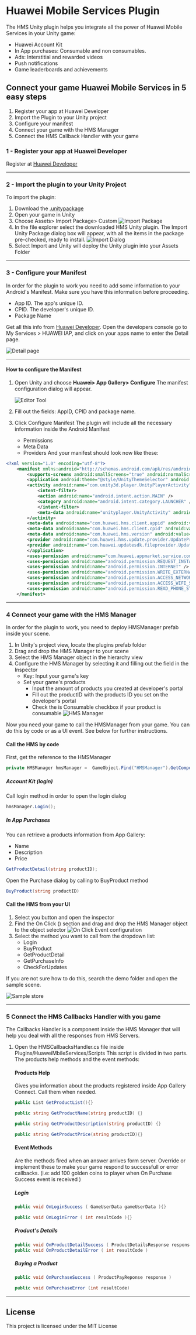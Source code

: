 # Huawei Mobile Services Plugin

The HMS Unity plugin helps you integrate all the power of Huawei Mobile Services in your Unity game:

* Huawei Account Kit
* In App purchases: Consumable and non consumables.
* Ads: Interstitial and rewarded videos
* Push notifications
* Game leaderboards and achievements


## Connect your game Huawei Mobile Services in 5 easy steps


1. Register your app at Huawei Developer
2. Import the Plugin to your Unity project
3. Configure your manifest
4. Connect your game with the HMS Manager
5. Connect the HMS Callback Handler with your game

### 1 - Register your app at Huawei Developer

Register at [Huawei Developer](https://developer.huawei.com/consumer/en/)
____

### 2 - Import the plugin to your Unity Project

To import the plugin:

1. Download the [.unitypackage](http://evil-mind.com/huawei/downloads/HMSPlugin.unitypackage)
2. Open your game in Unity
3. Choose Assets> Import Package> Custom
![Import Package](http://evil-mind.com/huawei/images/importCustomPackage.png "Import package")
4. In the file explorer select the downloaded HMS Unity plugin. The Import Unity Package dialog box will appear, with all the items in the package pre-checked, ready to install.
![Import Dialog](http://evil-mind.com/huawei/images/unityImport.png "Import dialog")
5. Select Import and Unity will deploy the Unity plugin into your Assets Folder
____

### 3 - Configure your Manifest

In order for the plugin to work you need to add some information to your Android's Manifest. Make sure you have this information before proceeding.

* App ID. The app's unique ID.
* CPID. The developer's unique ID.
* Package Name

Get all this info from [Huawei Developer](https://developer.huawei.com/consumer/en/). Open the developers console go to My Services > HUAWEI IAP, and click on your apps name to enter the Detail page.

![Detail page](http://evil-mind.com/huawei/images/appInfo.png "Detail page")
____

#### How to configure the Manifest

1. Open Unity and choose **Huawei> App Gallery> Configure** The manifest configuration dialog will appear.

    ![Editor Tool](http://evil-mind.com/huawei/images/unityMenu.png "Editor tool")

2. Fill out the fields: AppID, CPID and package name.
3. Click Configure Manifest
    The plugin will include all the necessary information inside the Android Manifest
    * Permissions
    * Meta Data
    * Providers
And your manifest should look now like these:

``` xml
<?xml version="1.0" encoding="utf-8"?>
    <manifest xmlns:android="http://schemas.android.com/apk/res/android" package="com.unity3d.player" xmlns:tools="http://schemas.android.com/tools" android:installLocation="preferExternal">
        <supports-screens android:smallScreens="true" android:normalScreens="true" android:largeScreens="true" android:xlargeScreens="true" android:anyDensity="true" />
        <application android:theme="@style/UnityThemeSelector" android:icon="@mipmap/app_icon" android:label="@string/app_name">
        <activity android:name="com.unity3d.player.UnityPlayerActivity" android:label="@string/app_name">
            <intent-filter>
            <action android:name="android.intent.action.MAIN" />
            <category android:name="android.intent.category.LAUNCHER" />
            </intent-filter>
            <meta-data android:name="unityplayer.UnityActivity" android:value="true" />
        </activity>
        <meta-data android:name="com.huawei.hms.client.appid" android:value="appid=9999" />
        <meta-data android:name="com.huawei.hms.client.cpid" android:value="cpid=1234567890" />
        <meta-data android:name="com.huawei.hms.version" android:value="2.6.1" />
        <provider android:name="com.huawei.hms.update.provider.UpdateProvider" android:authorities="com.yourco.huawei.hms.update.provider" android:exported="false" android:grantUriPermissions="true" />
        <provider android:name="com.huawei.updatesdk.fileprovider.UpdateSdkFileProvider" android:authorities="com.yourco.huawei.updateSdk.fileProvider" android:exported="false" android:grantUriPermissions="true" />
        </application>
        <uses-permission android:name="com.huawei.appmarket.service.commondata.permission.GET_COMMON_DATA" />
        <uses-permission android:name="android.permission.REQUEST_INSTALL_PACKAGES" />
        <uses-permission android:name="android.permission.INTERNET" />
        <uses-permission android:name="android.permission.WRITE_EXTERNAL_STORAGE" />
        <uses-permission android:name="android.permission.ACCESS_NETWORK_STATE" />
        <uses-permission android:name="android.permission.ACCESS_WIFI_STATE" />
        <uses-permission android:name="android.permission.READ_PHONE_STATE" />
    </manifest>
```
____
### 4 Connect your game with the HMS Manager

In order for the plugin to work, you need to deploy HMSManager prefab inside your scene.

1. In Unity's project view, locate the plugins prefab folder
2. Drag and drop the HMS Manager to your scene
3. Select the HMS Manager object in the hierarchy view
4. Configure the HMS Manager by selecting it and filling out the field in the Inspector
    * Key: Input your game's key
    * Set your game's products
        * Input the amount of products you created at developer's portal
        * Fill out the productID with the products ID you set on the developer's portal
        * Check the is Consumable checkbox if your product is consumable
    ![HMS Manager](http://evil-mind.com/huawei/images/HMSManagerConfig.png "HMS Manager")

Now you need your game to call the HMSManager from your game. You can do this by code or as a UI event. See below for further instructions.
    
#### Call the HMS by code

First, get the reference to the HMSManager

```csharp
private HMSManager hmsManager =  GameObject.Find("HMSManager").GetComponent<HMSManager>();
```
##### Account Kit (login)
Call login method in order to open the login dialog
```csharp
hmsManager.Login();
```

##### In App Purchases
You can retrieve a products information from App Gallery:
* Name
* Description
* Price

``` csharp
GetProductDetail(string productID);
```

Open the Purchase dialog by calling to BuyProduct method
```csharp
BuyProduct(string productID)
```

#### Call the HMS from your UI

1. Select you button and open the inspector
2. Find the On Click () section and drag and drop the HMS Manager object to the object selector
![On Click Event configuration](http://evil-mind.com/huawei/images/onClick.png "On Click Event configuration")
3. Select the method you want to call from the dropdown list:
    * Login
    * BuyProduct
    * GetProductDetail
    * GetPurchaseInfo
    * CheckForUpdates

If you are not sure how to do this, search the demo folder and open the sample scene.

![Sample store](http://evil-mind.com/huawei/images/demo.jpg "Sample store")
____

### 5 Connect the HMS Callbacks Handler with you game

The Callbacks Handler is a component inside the HMS Manager that will help you deal with all the responses from HMS Servers.

1. Open the HMSCallbacksHandler.cs file inside Plugins/HuaweiMbileServices/Scripts
This script is divided in two parts. The products help methods and the event methods:

    #### Products Help

    Gives you information about the products registered inside App Gallery Connect. Call them when needed.

    ```csharp
    public List GetProductList(){}

    public string GetProductName(string productID) {}

    public string GetProductDescription(string productID) {}

    public string GetProductPrice(string productID){}
    ```

    #### Event Methods

    Are the methods fired when an answer arrives form server. Override or implement these to make your game respond to successfull or error callbacks.
    (i.e: add 100 golden coins to player when On Purchase Success event is received )

    ##### Login 
    
    ```csharp
    public void OnLoginSuccess ( GameUserData gameUserData ){}

    public void OnLoginError ( int resultCode ){}
    ```
    ##### Product's Details
    ```csharp
    public void OnProductDetailSuccess ( ProductDetailsResponse response )
    public void OnProductDetailError ( int resultCode )
    ```
    ##### Buying a Product
    ```csharp
    public void OnPurchaseSuccess ( ProductPayReponse response )

    public void OnPurchaseError (int resultCode)
    ```


______

## License

This project is licensed under the MIT License




